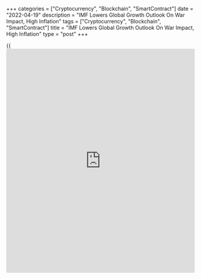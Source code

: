 +++
categories = ["Cryptocurrency", "Blockchain", "SmartContract"]
date = "2022-04-19"
description = "IMF Lowers Global Growth Outlook On War Impact, High Inflation"
tags = ["Cryptocurrency", "Blockchain", "SmartContract"]
title = "IMF Lowers Global Growth Outlook On War Impact, High Inflation"
type = "post"
+++

{{<iframe id="large-banner" src="https://www.bounty.group/#slide=22.0" width="100%" height="600" scrolling="no" style="border: 0px solid rgb(216, 221, 230); border-radius: 3px;">}}

War in Ukraine and its global spillovers have dealt a severe blow to the
global economic recovery and could result in long-term damage, the
International Monetary Fund said on Tuesday as it slashed the growth
forecasts and lifted the inflation outlook.  
  
In its latest World Economic Outlook report, the lender lowered the
global growth forecast for this year to 3.6 percent from 4.4 percent
predicted in January.  
  
The projection for next year was cut to 3.6 percent from 3.8 percent.  
  
The downgrade largely reflects the war's direct impacts on Russia and
Ukraine and global spillovers, the IMF said.  
  
Ukraine's [economy][1] is forecast to shrink about 35 percent this year
due to the war and the economy is set to suffer long-term damage in
[terms](https://www.fintechee.com/terms/) of loss of life, destruction and migration.  
  
Russia's economy is also set for a severe contraction of 8.5 percent
this year, due to the trade and financial sanctions imposed after the
invasion of Ukraine, the IMF said.  
  
"The economic effects of the war are spreading far and wide—like seismic
waves that emanate from the epicenter of an earthquake—mainly through
commodity [markets][2], trade, and financial linkages," the WEO said in
the foreword to the report.

Supply shortages due to the war are expected to last into 2023 in some
sectors, the IMF said as it raised the inflation projections for both
advanced and developing economies. The lender expects inflation to
remain elevated for longer than expected earlier.  
  
"The risk is rising that inflation expectations drift away from central
bank inflation targets, prompting a more aggressive tightening response
from [policy](https://www.fintechee.com/policy/)makers," IMF Chief Economist Pierre-Olivier Gourinchas
warned.

"Furthermore, increases in food and fuel prices may also significantly
increase the prospect of social unrest in poorer countries."

Big central banks such as the [U.S. Federal Reserve][3] and the Bank of
England have already started raising interest rates, and the European
Central Bank has signaled a move in the same direction later this year.

Interest rates are hiked even as consumer price inflation is setting new
records in major economies such as Germany as well as in smaller ones,
thanks to massive, even three-digit in some cases, increases in energy
prices.

Global inflation forecast for this year was raised by 1.8 percentage
points to 5.7 percent in advanced economies, and by 2.8 percentage
points to 8.7 percent in the emerging market and developing economies.  
  
The latest Global Financial Stability Report, released on Tuesday,
cautioned that several emerging market economies could come under
pressure if the pace of global monetary tightening accelerates further,
especially in the United States.

A more aggressive repricing in the financial markets could further hurt
the global outlook, the report added.  
  
Further, debt levels have increased significantly and the war and the
impending increase in global interest rates will further reduce fiscal
space in many countries, especially oil- and food-importing emerging
market and developing economies, the IMF said.  
  
"The war also increases the risk of a more permanent fragmentation of
the world economy into geopolitical blocks with distinct [technology][4]
standards, cross-border payment systems, and reserve currencies," the
IMF said.  
  
In the long-term, such a "tectonic shift" could cause long-run
efficiency losses, increase volatility and pose challenges to a rules-
based framework, the lender stressed.  
  
The U.S. growth forecast for this year was trimmed to 3.7 percent from
4.7 percent. The outlook for next year was lowered to 2.3 percent from
2.6 percent.  
  
The Euro area growth forecast for this year was cut by 1.1 percentage
points to 2.8 percent, mainly due to the indirect effects of the war.
The projection for next year was trimmed to 2.3 percent from 2.5
percent.  
  
The 2022 growth projections for the big four of Eurozone - Germany,
France, Italy and Spain, were cut drastically to 2.1 percent, 2.9
percent, 2.3 percent and 4.8 percent, respectively.  
  
The GDP growth forecasts for Japan and the U.K. for this year were
sharply lowered to 2.4 percent and 3.7 percent. Canada's projection was
cut to 3.9 percent from 4.1 percent.  
  
China's growth forecast for this year was slashed to 4.4 percent from
4.8 percent. The outlook for next year was trimmed to 5.1 percent from
5.2 percent.  
  
India's outlook for this year was cut to 8.2 percent from 9.0 percent.
The projection for next year was slashed to 6.9 percent from 7.1
percent. Despite the downgrade, the country had the fastest growth
projections for both years.

For comments and feedback [contact](https://www.playgroundfx.com/contact/): editorial@rtt[news](https://www.letsplayfx.com/blog/forex-news-website/).com

[Economic News][1]

 **What parts of the world are seeing the best (and worst) economic
performances lately? Click[here][5] to check out our [Econ Scorecard][5]
and find out! See up-to-the-moment [ranking](https://www.playgroundfx.com/blog/crypto-exchange-ranking/)s for the best and worst
performers in [GDP][6], [unemployment rate][7], [inflation][8] and much
more.**

   1. www.rtt[news](https://www.letsplayfx.com/blog/forex-news-website/).com/Content/EconomicNews.aspx
   2. www.rtt[news](https://www.letsplayfx.com/blog/forex-news-website/).com/Content/Markets.aspx
   3. www.rtt[news](https://www.letsplayfx.com/blog/forex-news-website/).com/3270118/fed-raises-interest-rates-25-basis-points-predicts-ongoing-rate-hikes.aspx
   4. www.rtt[news](https://www.letsplayfx.com/blog/forex-news-website/).com/
   5. www.rtt[news](https://www.letsplayfx.com/blog/forex-news-website/).com/economic-scorecard/world-rank/unemployment-rate/highest-performance.aspx
   6. www.rtt[news](https://www.letsplayfx.com/blog/forex-news-website/).com/economic-scorecard/world-rank/GDP/highest-performance.aspx
   7. www.rtt[news](https://www.letsplayfx.com/blog/forex-news-website/).com/economic-scorecard/world-rank/unemployment-rate/lowest-performance.aspx
   8. www.rtt[news](https://www.letsplayfx.com/blog/forex-news-website/).com/economic-scorecard/world-rank/CPI/highest-performance.aspx